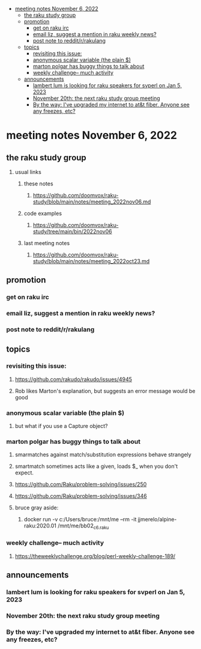 - [meeting notes November 6, 2022](#org7678ad9)
  - [the raku study group](#orgbc668b7)
  - [promotion](#org045126f)
    - [get on raku irc](#orgf8e8ff3)
    - [email liz, suggest a mention in raku weekly news?](#orgded5f5b)
    - [post note to reddit/r/rakulang](#org6da818e)
  - [topics](#org3035951)
    - [revisiting this issue:](#orge3307a6)
    - [anonymous scalar variable (the plain $)](#org0794d4c)
    - [marton polgar has buggy things to talk about](#org48999dd)
    - [weekly challenge&#x2013; much activity](#orgbfde09f)
  - [announcements](#org8097075)
    - [lambert lum is looking for raku speakers for svperl on Jan 5, 2023](#org76798c0)
    - [November 20th: the next raku study group meeting](#org63b6744)
    - [By the way: I've upgraded my internet to at&t fiber.  Anyone see any freezes, etc?](#orgdec149e)


<a id="org7678ad9"></a>

# meeting notes November 6, 2022


<a id="orgbc668b7"></a>

## the raku study group

1.  usual links

    1.  these notes
    
        1.  <https://github.com/doomvox/raku-study/blob/main/notes/meeting_2022nov06.md>
    
    2.  code examples
    
        1.  <https://github.com/doomvox/raku-study/tree/main/bin/2022nov06>
    
    3.  last meeting notes
    
        1.  <https://github.com/doomvox/raku-study/blob/main/notes/meeting_2022oct23.md>


<a id="org045126f"></a>

## promotion


<a id="orgf8e8ff3"></a>

### get on raku irc


<a id="orgded5f5b"></a>

### email liz, suggest a mention in raku weekly news?


<a id="org6da818e"></a>

### post note to reddit/r/rakulang


<a id="org3035951"></a>

## topics


<a id="orge3307a6"></a>

### revisiting this issue:

1.  <https://github.com/rakudo/rakudo/issues/4945>

2.  Rob likes Marton's explanation, but suggests an error message would be good


<a id="org0794d4c"></a>

### anonymous scalar variable (the plain $)

1.  but what if you use a Capture object?


<a id="org48999dd"></a>

### marton polgar has buggy things to talk about

1.  smarmatches against match/substitution expressions behave strangely

2.  smartmatch sometimes acts like a given, loads $\_ when you don't expect.

3.  <https://github.com/Raku/problem-solving/issues/250>

4.  <https://github.com/Raku/problem-solving/issues/346>

5.  bruce gray aside:

    1.  docker run -v c:/Users/bruce:/mnt/me &#x2013;rm -it jjmerelo/alpine-raku:2020.01    /mnt/me/bb02<sub>c6.raku</sub>


<a id="orgbfde09f"></a>

### weekly challenge&#x2013; much activity

1.  <https://theweeklychallenge.org/blog/perl-weekly-challenge-189/>


<a id="org8097075"></a>

## announcements


<a id="org76798c0"></a>

### lambert lum is looking for raku speakers for svperl on Jan 5, 2023


<a id="org63b6744"></a>

### November 20th: the next raku study group meeting


<a id="orgdec149e"></a>

### By the way: I've upgraded my internet to at&t fiber.  Anyone see any freezes, etc?
